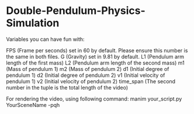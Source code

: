# Double-Pendulum-Physics-Simulation
Variables you can have fun with:

FPS (Frame per seconds) set in 60 by default. Please ensure this number is the same in both files.
G (Gravity) set in 9.81 by default.
L1 (Pendulum arm length of the first mass)
L2 (Pendulum arm length of the second mass)
m1 (Mass of pendulum 1)
m2 (Mass of pendulum 2)
d1 (Initial degree of pendulum 1)
d2 (Initial degree of pendulum 2)
v1 (Initial velocity of pendulum 1)
v2 (Initial velocity of pendulum 2)
time_span (The second number in the tuple is the total length of the video)

For rendering the video, using following command:
manim your_script.py YourSceneName -pqh
